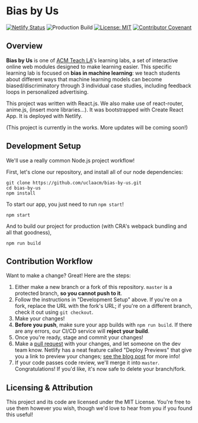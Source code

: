 # Bias by Us

[![Netlify Status](https://api.netlify.com/api/v1/badges/3853d389-4eab-44be-93f5-910b7192c9c1/deploy-status)](https://app.netlify.com/sites/infallible-mirzakhani-e36a0d/deploys)
![Production Build](https://github.com/uclaacm/bias-by-us/workflows/Production%20Build/badge.svg)
[![License: MIT](https://img.shields.io/badge/License-MIT-yellow.svg)](https://opensource.org/licenses/MIT)
[![Contributor Covenant](https://img.shields.io/badge/Contributor%20Covenant-v2.0%20adopted-ff69b4.svg)](CODE_OF_CONDUCT.md)

## Overview

**Bias by Us** is one of [ACM Teach LA](https://teachla.uclaacm.com)'s learning labs, a set of interactive online web modules designed to make learning easier. This specific learning lab is focused on **bias in machine learning**: we teach students about different ways that machine learning models can become biased/discriminatory through 3 individual case studies, including feedback loops in personalized advertising.

This project was written with React.js. We also make use of react-router, anime.js, (insert more libraries...). It was bootstrapped with Create React App. It is deployed with Netlify.

(This project is currently in the works. More updates will be coming soon!)

## Development Setup

We'll use a really common Node.js project workflow!

First, let's clone our repository, and install all of our node dependencies:

```
git clone https://github.com/uclaacm/bias-by-us.git
cd bias-by-us
npm install
```

To start our app, you just need to run `npm start`!

```
npm start
```

And to build our project for production (with CRA's webpack bundling and all that goodness),

```
npm run build
```

## Contribution Workflow

Want to make a change? Great! Here are the steps:

1. Either make a new branch or a fork of this repository. `master` is a protected branch, **so you cannot push to it**.
2. Follow the instructions in "Development Setup" above. If you're on a fork, replace the URL with the fork's URL; if you're on a different branch, check it out using `git checkout`.
3. Make your changes!
4. **Before you push**, make sure your app builds with `npm run build`. If there are any errors, our CI/CD service will **reject your build**.
5. Once you're ready, stage and commit your changes!
6. Make a [pull request](https://github.com/uclaacm/bias-by-us/pulls) with your changes, and let someone on the dev team know. Netlify has a neat feature called "Deploy Previews" that give you a link to preview your changes; [see the blog post](https://www.netlify.com/blog/2016/07/20/introducing-deploy-previews-in-netlify/) for more info!
7. If your code passes code review, we'll merge it into `master`. Congratulations! If you'd like, it's now safe to delete your branch/fork.

## Licensing & Attribution

This project and its code are licensed under the MIT License. You're free to use them however you wish, though we'd love to hear from you if you found this useful!